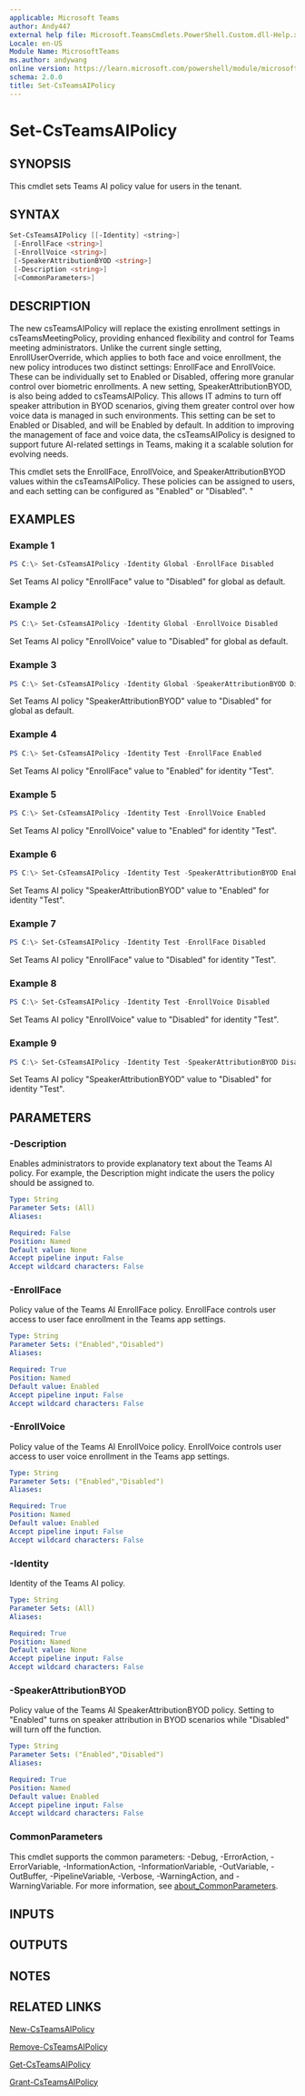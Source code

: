 ```yaml
---
applicable: Microsoft Teams
author: Andy447
external help file: Microsoft.TeamsCmdlets.PowerShell.Custom.dll-Help.xml
Locale: en-US
Module Name: MicrosoftTeams
ms.author: andywang
online version: https://learn.microsoft.com/powershell/module/microsoftteams/Set-CsTeamsAIPolicy
schema: 2.0.0
title: Set-CsTeamsAIPolicy
---
```


# Set-CsTeamsAIPolicy

## SYNOPSIS

This cmdlet sets Teams AI policy value for users in the tenant.

## SYNTAX

```powershell
Set-CsTeamsAIPolicy [[-Identity] <string>]
 [-EnrollFace <string>]
 [-EnrollVoice <string>]
 [-SpeakerAttributionBYOD <string>]
 [-Description <string>]
 [<CommonParameters>]
```

## DESCRIPTION

The new csTeamsAIPolicy will replace the existing enrollment settings in csTeamsMeetingPolicy, providing enhanced flexibility and control for Teams meeting administrators. Unlike the current single setting, EnrollUserOverride, which applies to both face and voice enrollment, the new policy introduces two distinct settings: EnrollFace and EnrollVoice. These can be individually set to Enabled or Disabled, offering more granular control over biometric enrollments. A new setting, SpeakerAttributionBYOD, is also being added to csTeamsAIPolicy. This allows IT admins to turn off speaker attribution in BYOD scenarios, giving them greater control over how voice data is managed in such environments. This setting can be set to Enabled or Disabled, and will be Enabled by default. In addition to improving the management of face and voice data, the csTeamsAIPolicy is designed to support future AI-related settings in Teams, making it a scalable solution for evolving needs.

This cmdlet sets the EnrollFace, EnrollVoice, and SpeakerAttributionBYOD values within the csTeamsAIPolicy. These policies can be assigned to users, and each setting can be configured as "Enabled" or "Disabled". "

## EXAMPLES

### Example 1
```powershell
PS C:\> Set-CsTeamsAIPolicy -Identity Global -EnrollFace Disabled
```

Set Teams AI policy "EnrollFace" value to "Disabled" for global as default.

### Example 2
```powershell
PS C:\> Set-CsTeamsAIPolicy -Identity Global -EnrollVoice Disabled
```

Set Teams AI policy "EnrollVoice" value to "Disabled" for global as default.

### Example 3
```powershell
PS C:\> Set-CsTeamsAIPolicy -Identity Global -SpeakerAttributionBYOD Disabled
```

Set Teams AI policy "SpeakerAttributionBYOD" value to "Disabled" for global as default.

### Example 4
```powershell
PS C:\> Set-CsTeamsAIPolicy -Identity Test -EnrollFace Enabled
```

Set Teams AI policy "EnrollFace" value to "Enabled" for identity "Test".

### Example 5
```powershell
PS C:\> Set-CsTeamsAIPolicy -Identity Test -EnrollVoice Enabled
```

Set Teams AI policy "EnrollVoice" value to "Enabled" for identity "Test".

### Example 6
```powershell
PS C:\> Set-CsTeamsAIPolicy -Identity Test -SpeakerAttributionBYOD Enabled
```

Set Teams AI policy "SpeakerAttributionBYOD" value to "Enabled" for identity "Test".

### Example 7
```powershell
PS C:\> Set-CsTeamsAIPolicy -Identity Test -EnrollFace Disabled
```

Set Teams AI policy "EnrollFace" value to "Disabled" for identity "Test".

### Example 8
```powershell
PS C:\> Set-CsTeamsAIPolicy -Identity Test -EnrollVoice Disabled
```

Set Teams AI policy "EnrollVoice" value to "Disabled" for identity "Test".

### Example 9
```powershell
PS C:\> Set-CsTeamsAIPolicy -Identity Test -SpeakerAttributionBYOD Disabled
```

Set Teams AI policy "SpeakerAttributionBYOD" value to "Disabled" for identity "Test".

## PARAMETERS

### -Description
Enables administrators to provide explanatory text about the Teams AI policy.
For example, the Description might indicate the users the policy should be assigned to.
```yaml
Type: String
Parameter Sets: (All)
Aliases:

Required: False
Position: Named
Default value: None
Accept pipeline input: False
Accept wildcard characters: False
```

### -EnrollFace
Policy value of the Teams AI EnrollFace policy. EnrollFace controls user access to user face enrollment in the Teams app settings.

```yaml
Type: String
Parameter Sets: ("Enabled","Disabled")
Aliases:

Required: True
Position: Named
Default value: Enabled
Accept pipeline input: False
Accept wildcard characters: False
```

### -EnrollVoice
Policy value of the Teams AI EnrollVoice policy. EnrollVoice controls user access to user voice enrollment in the Teams app settings.

```yaml
Type: String
Parameter Sets: ("Enabled","Disabled")
Aliases:

Required: True
Position: Named
Default value: Enabled
Accept pipeline input: False
Accept wildcard characters: False
```

### -Identity
Identity of the Teams AI policy.

```yaml
Type: String
Parameter Sets: (All)
Aliases:

Required: True
Position: Named
Default value: None
Accept pipeline input: False
Accept wildcard characters: False
```

### -SpeakerAttributionBYOD
Policy value of the Teams AI SpeakerAttributionBYOD policy. Setting to "Enabled" turns on speaker attribution in BYOD scenarios while "Disabled" will turn off the function.

```yaml
Type: String
Parameter Sets: ("Enabled","Disabled")
Aliases:

Required: True
Position: Named
Default value: Enabled
Accept pipeline input: False
Accept wildcard characters: False
```

### CommonParameters
This cmdlet supports the common parameters: -Debug, -ErrorAction, -ErrorVariable, -InformationAction, -InformationVariable, -OutVariable, -OutBuffer, -PipelineVariable, -Verbose, -WarningAction, and -WarningVariable. For more information, see [about_CommonParameters](https://go.microsoft.com/fwlink/?LinkID=113216).

## INPUTS

## OUTPUTS

## NOTES

## RELATED LINKS

[New-CsTeamsAIPolicy](https://learn.microsoft.com/powershell/module/microsoftteams/new-csteamsaipolicy)

[Remove-CsTeamsAIPolicy](https://learn.microsoft.com/powershell/module/microsoftteams/remove-csteamsaipolicy)

[Get-CsTeamsAIPolicy](https://learn.microsoft.com/powershell/module/microsoftteams/get-csteamsaipolicy)

[Grant-CsTeamsAIPolicy](https://learn.microsoft.com/powershell/module/microsoftteams/grant-csteamsaipolicy)
